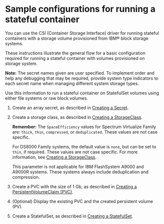 # Sample configurations for running a stateful container

You can use the CSI (Container Storage Interface) driver for running stateful containers with a storage volume provisioned from IBM® block storage systems.

These instructions illustrate the general flow for a basic configuration required for running a stateful container with volumes provisioned on storage system.

**Note:** The secret names given are user specified. To implement order and help any debugging that may be required, provide system type indicators to each secret name when managing different system storage types.

Use this information to run a stateful container on StatefulSet volumes using either file systems or raw block volumes.

1. Create an array secret, as described in [Creating a Secret](../configuration/csi_ug_config_create_secret.md).

2. Create a storage class, as described in [Creating a StorageClass](../configuration/csi_ug_config_create_storageclasses.md).

    **Remember:** The `SpaceEfficiency` values for Spectrum Virtualize Family are: `thick`, `thin`, `compressed`, or `deduplicated`. These values are not case specific.
    
    For DS8000 Family systems, the default value is `none`, but can be set to `thin`, if required. These values are not case specific. For more information, see [Creating a StorageClass](../configuration/csi_ug_config_create_storageclasses.md).
    
    This parameter is not applicable for IBM FlashSystem A9000 and A9000R systems. These systems always include deduplication and compression.

3. Create a PVC with the size of 1 Gb, as described in [Creating a PersistentVolumeClaim (PVC)](../configuration/csi_ug_config_create_pvc.md).

4. (Optional) Display the existing PVC and the created persistent volume (PV).

5. Create a StatefulSet, as described in [Creating a StatefulSet](../configuration/csi_ug_config_create_statefulset.md).